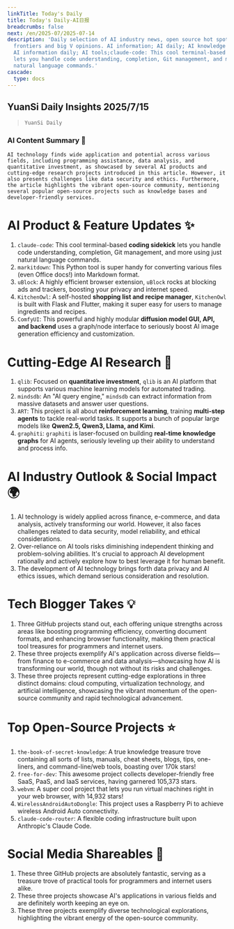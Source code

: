```yaml
---
linkTitle: Today's Daily
title: Today's Daily-AI日报
breadcrumbs: false
next: /en/2025-07/2025-07-14
description: 'Daily selection of AI industry news, open source hot spots, academic
  frontiers and big V opinions. AI information; AI daily; AI knowledge base; AI tutorials;
  AI information daily; AI tools;claude-code: This cool terminal-based coding sidekick
  lets you handle code understanding, completion, Git management, and more using just
  natural language commands.'
cascade:
  type: docs
---
```

## YuanSi Daily Insights 2025/7/15

> `YuanSi Daily`

### **AI Content Summary** 🤖

```
AI technology finds wide application and potential across various fields, including programming assistance, data analysis, and quantitative investment, as showcased by several AI products and cutting-edge research projects introduced in this article. However, it also presents challenges like data security and ethics. Furthermore, the article highlights the vibrant open-source community, mentioning several popular open-source projects such as knowledge bases and developer-friendly services.
```

# **AI Product & Feature Updates** ✨

1.  `claude-code`: This cool terminal-based **coding sidekick** lets you handle code understanding, completion, Git management, and more using just natural language commands.
2.  `markitdown`: This Python tool is super handy for converting various files (even Office docs!) into Markdown format.
3.  `uBlock`: A highly efficient browser extension, `uBlock` rocks at blocking ads and trackers, boosting your privacy and internet speed.
4.  `KitchenOwl`: A self-hosted **shopping list and recipe manager**, `KitchenOwl` is built with Flask and Flutter, making it super easy for users to manage ingredients and recipes.
5.  `ComfyUI`: This powerful and highly modular **diffusion model GUI, API, and backend** uses a graph/node interface to seriously boost AI image generation efficiency and customization.

# **Cutting-Edge AI Research** 🔬

1.  `qlib`: Focused on **quantitative investment**, `qlib` is an AI platform that supports various machine learning models for automated trading.
2.  `mindsdb`: An "AI query engine," `mindsdb` can extract information from massive datasets and answer user questions.
3.  `ART`: This project is all about **reinforcement learning**, training **multi-step agents** to tackle real-world tasks. It supports a bunch of popular large models like **Qwen2.5, Qwen3, Llama, and Kimi**.
4.  `graphiti`: `graphiti` is laser-focused on building **real-time knowledge graphs** for AI agents, seriously leveling up their ability to understand and process info.

# **AI Industry Outlook & Social Impact** 🌍

1.  AI technology is widely applied across finance, e-commerce, and data analysis, actively transforming our world. However, it also faces challenges related to data security, model reliability, and ethical considerations.
2.  Over-reliance on AI tools risks diminishing independent thinking and problem-solving abilities. It's crucial to approach AI development rationally and actively explore how to best leverage it for human benefit.
3.  The development of AI technology brings forth data privacy and AI ethics issues, which demand serious consideration and resolution.

# **Tech Blogger Takes** 💡

1.  Three GitHub projects stand out, each offering unique strengths across areas like boosting programming efficiency, converting document formats, and enhancing browser functionality, making them practical tool treasures for programmers and internet users.
2.  These three projects exemplify AI's application across diverse fields—from finance to e-commerce and data analysis—showcasing how AI is transforming our world, though not without its risks and challenges.
3.  These three projects represent cutting-edge explorations in three distinct domains: cloud computing, virtualization technology, and artificial intelligence, showcasing the vibrant momentum of the open-source community and rapid technological advancement.

# **Top Open-Source Projects** ⭐

1.  `the-book-of-secret-knowledge`: A true knowledge treasure trove containing all sorts of lists, manuals, cheat sheets, blogs, tips, one-liners, and command-line/web tools, boasting over 170k stars!
2.  `free-for-dev`: This awesome project collects developer-friendly free SaaS, PaaS, and IaaS services, having garnered 105,373 stars.
3.  `webvm`: A super cool project that lets you run virtual machines right in your web browser, with 14,932 stars!
4.  `WirelessAndroidAutoDongle`: This project uses a Raspberry Pi to achieve wireless Android Auto connectivity.
5.  `claude-code-router`: A flexible coding infrastructure built upon Anthropic's Claude Code.

# **Social Media Shareables** 💬

1.  These three GitHub projects are absolutely fantastic, serving as a treasure trove of practical tools for programmers and internet users alike.
2.  These three projects showcase AI's applications in various fields and are definitely worth keeping an eye on.
3.  These three projects exemplify diverse technological explorations, highlighting the vibrant energy of the open-source community.